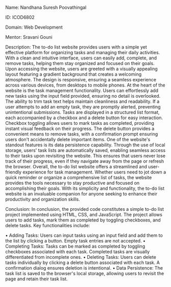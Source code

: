 Name: Nandhana Suresh Poovathingal

ID: ICOD6802

Domain: Web Development

Mentor: Sravani Gouni

Description: The to-do list website provides users with a simple yet effective platform for organizing tasks and managing their daily activities. With a clean and intuitive interface, users can easily add, complete, and remove tasks, helping them stay organized and focused on their goals.
Upon accessing the website, users are greeted with a visually appealing layout featuring a gradient background that creates a welcoming atmosphere. The design is responsive, ensuring a seamless experience across various devices, from desktops to mobile phones.
At the heart of the website is the task management functionality. Users can effortlessly add new tasks using the input field provided, ensuring no detail is overlooked. The ability to trim task text helps maintain cleanliness and readability. If a user attempts to add an empty task, they are promptly alerted, preventing unintentional submissions.
Tasks are displayed in a structured list format, each accompanied by a checkbox and a delete button for easy interaction. Checkbox toggling allows users to mark tasks as completed, providing instant visual feedback on their progress. The delete button provides a convenient means to remove tasks, with a confirmation prompt ensuring users don't accidentally delete important items.
One of the website's standout features is its data persistence capability. Through the use of local storage, users' task lists are automatically saved, enabling seamless access to their tasks upon revisiting the website. This ensures that users never lose track of their progress, even if they navigate away from the page or refresh the browser.
Overall, the to-do list website offers a streamlined and user-friendly experience for task management. Whether users need to jot down a quick reminder or organize a comprehensive list of tasks, the website provides the tools necessary to stay productive and focused on accomplishing their goals. With its simplicity and functionality, the to-do list website is an invaluable companion for anyone seeking to enhance their productivity and organization skills.

Conclusion: In conclusion, the provided code constitutes a simple to-do list project implemented using HTML, CSS, and JavaScript. The project allows users to add tasks, mark them as completed by toggling checkboxes, and delete tasks. 
Key functionalities include:

•	Adding Tasks: Users can input tasks using an input field and add them to the list by clicking a button. Empty task entries are not accepted.
•	Completing Tasks: Tasks can be marked as completed by toggling checkboxes associated with each task. Completed tasks are visually differentiated from incomplete ones.
•	Deleting Tasks: Users can delete tasks individually by clicking a delete button associated with each task. A confirmation dialog ensures deletion is intentional.
•	Data Persistence: The task list is saved to the browser's local storage, allowing users to revisit the page and retain their task list.
